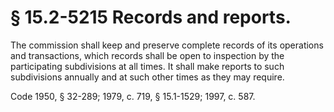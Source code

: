 # § 15.2-5215 Records and reports.

<p>The commission shall keep and preserve complete records of its operations and transactions, which records shall be open to inspection by the participating subdivisions at all times. It shall make reports to such subdivisions annually and at such other times as they may require.</p><p>Code 1950, § 32-289; 1979, c. 719, § 15.1-1529; 1997, c. 587.</p>